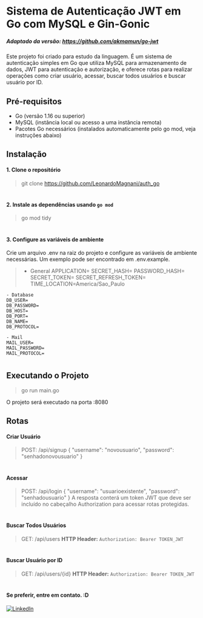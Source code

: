 # Sistema de Autenticação JWT em Go com MySQL e Gin-Gonic

##### Adaptado da versão: _https://github.com/akmamun/go-jwt_

Este projeto foi criado para estudo da linguagem. É um sistema de autenticação simples em Go que utiliza MySQL para armazenamento de dados, JWT para autenticação e autorização, e oferece rotas para realizar operações como criar usuário, acessar, buscar todos usuários e buscar usuário por ID.

## Pré-requisitos

- Go (versão 1.16 ou superior)
- MySQL (instância local ou acesso a uma instância remota)
- Pacotes Go necessários (instalados automaticamente pelo go mod, veja instruções abaixo)

## Instalação

#### 1. Clone o repositório
> git clone https://github.com/LeonardoMagnani/auth_go
#
#### 2. Instale as dependências usando `go mod`
> go mod tidy
#
#### 3. Configure as variáveis de ambiente
Crie um arquivo .env na raiz do projeto e configure as variáveis de ambiente necessárias. Um exemplo pode ser encontrado em .env.example.
>   - General
    APPLICATION=
    SECRET_HASH=
    PASSWORD_HASH=
    SECRET_TOKEN=
    SECRET_REFRESH_TOKEN=
    TIME_LOCATION=America/Sao_Paulo

    - Database
    DB_USER=
    DB_PASSWORD=
    DB_HOST=
    DB_PORT=
    DB_NAME=
    DB_PROTOCOL=

    - Mail
    MAIL_USER=
    MAIL_PASSWORD=
    MAIL_PROTOCOL=
#
## Executando o Projeto
> go run main.go

O projeto será executado na porta :8080

## Rotas

#### Criar Usuário
> POST: /api/signup
{
    "username": "novousuario",
    "password": "senhadonovousuario"
}
#
#### Acessar
> POST: /api/login
{
    "username": "usuarioexistente",
    "password": "senhadousuario"
}
A resposta conterá um token JWT que deve ser incluído no cabeçalho Authorization para acessar rotas protegidas.
#
#### Buscar Todos Usuários
> GET: /api/users
> **HTTP Header:** `Authorization: Bearer TOKEN_JWT`
#
#### Buscar Usuário por ID
> GET: /api/users/{id}
> **HTTP Header:** `Authorization: Bearer TOKEN_JWT`
#
#
#### Se preferir, entre em contato. :D
[![LinkedIn](https://img.shields.io/badge/LinkedIn-Profile-blue?logo=linkedin)](https://www.linkedin.com/in/magnani-leonardo)


